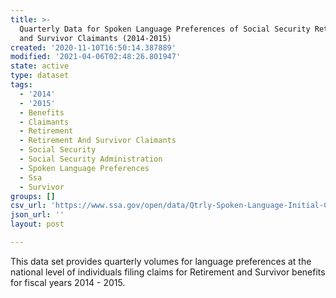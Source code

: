 ```yaml
---
title: >-
  Quarterly Data for Spoken Language Preferences of Social Security Retirement
  and Survivor Claimants (2014-2015)
created: '2020-11-10T16:50:14.387889'
modified: '2021-04-06T02:48:26.801947'
state: active
type: dataset
tags:
  - '2014'
  - '2015'
  - Benefits
  - Claimants
  - Retirement
  - Retirement And Survivor Claimants
  - Social Security
  - Social Security Administration
  - Spoken Language Preferences
  - Ssa
  - Survivor
groups: []
csv_url: 'https://www.ssa.gov/open/data/Qtrly-Spoken-Language-Initial-Claims-RSI.csv'
json_url: ''
layout: post

---
```

This data set provides quarterly volumes for language preferences at the national level of individuals filing claims for Retirement and Survivor benefits for fiscal years 2014 - 2015.
